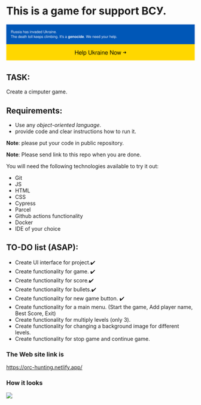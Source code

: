 # This is a game for support ВСУ.

[![SWUbanner](https://raw.githubusercontent.com/vshymanskyy/StandWithUkraine/main/banner2-direct.svg)](https://vshymanskyy.github.io/StandWithUkraine/)


## TASK:
Create a cimputer game.

## Requirements:
- Use any *object-oriented language*.
- provide code and clear instructions how to run it.

**Note**: please put your code in public repository.

**Note**: Please send link to this repo when you are done.

You will need the following technologies available to try it out:

* Git
* JS
* HTML
* CSS
* Cypress
* Parcel
* Github actions functionality 
* Docker
* IDE of your choice

## TO-DO list (ASAP):
- Create UI interface for project.:heavy_check_mark:
- Create functionality for game. :heavy_check_mark:
- Create functionality for score.:heavy_check_mark:
- Create functionality for bullets.:heavy_check_mark:
- Create functionality for new game button. :heavy_check_mark:
- Create functionality for a main menu. (Start the game, Add player name, Best Score, Exit)
- Create functionality for multiply levels (only 3). 
- Create functionality for changing a background image for different levels.
- Create functionality for stop game and continue game.

### The Web site link is 

https://orc-hunting.netlify.app/

### How it looks

![](https://i.postimg.cc/63GkKXdV/d0fd2d78-38bd-405e-a8c2-79d57a009e7f.png)
